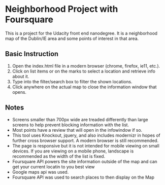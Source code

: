 # Neighborhood Project with Foursquare

This is a project for the Udacity front end nanodegree.  It is a neighborhood map of the Dublin/IE area and some points of interest in that area.

## Basic Instruction

1. Open the index.html file in a modern browser (chrome, firefox, ie11, etc.).
2. Click on list items or on the marks to select a location and retrieve info about it.
3. Type into the filter/search box to filter the shown locations.
4. Click anywhere on the actual map to close the information window that opens.

## Notes

* Screens smaller than 700px wide are treaded differently than large screens to help prevent blocking information with the list. 
* Most points have a review that will open in the infowindow if so.
* This tool uses Knockout, jquery, and also includes modernizr in hopes of further cross browser support.  A modern browser is still recommended.
* The page is responsive but it is not intended for mobile viewing on small devices.  If you are viewing on a mobile phone, landscape is recommended as the width of the list is fixed.
* Foursquare API powers the site information outside of the map and can get your current locatin to you best view
* Google maps api was used.
* Foursquare API was used to search places to then display on the Map